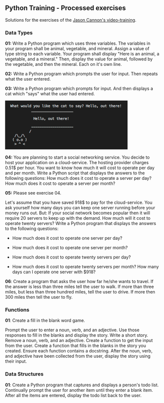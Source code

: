## Python Training - Processed exercises

Solutions for the exercises of the [Jason Cannon's video-training](https://www.linuxtrainingacademy.com/linux-video-training/).

### Data Types

**01:** Write a Python program which uses three variables. The variables in your program shall be animal, vegetable, and mineral. Assign a value of type string to each variable. Your program shall display "Here is an animal, a vegetable, and a mineral." Then, display the value for animal, followed by the vegetable, and then the mineral. Each on it's own line.

**02:** Write a Python program which prompts the user for input. Then repeats what the user entered.

**03:** Write a Python program which prompts for input. And then displays a cat which "says" what the user had entered.

<img src="./images/hello.png" alt="hello" width="400" />

**04:** You are planning to start a social networking service. You decide to host your application on a cloud-service. The hosting provider charges 0.51$ per hour. You want to know how much it will cost to operate per day and per month.
Write a Python script that displays the answers to the following questions: How much does it cost to operate a server per day?
How much does it cost to operate a server per month?

**05:** Please see exercise 04.

Let's assume that you have saved 918$ to pay for the cloud-service. You ask yourself how many days you can keep one server running before your money runs out. But: If your social network becomes popular then it will require 20 servers to keep up with the demand. How much will it cost to operate twenty servers?
Write a Python program that displays the answers to the following questions:

- How much does it cost to operate one server per day?

- How much does it cost to operate one server per month?

- How much does it cost to operate twenty servers per day?

- How much does it cost to operate twenty servers per month? How many days can I operate one server with $918?

**06**: Create a program that asks the user how far he/she wants to travel. If the answer is less than three miles tell the user to walk. If more than three miles, but less than three hundred miles, tell the user to drive. If more then 300 miles then tell the user to fly.

### Functions

**01**: Create a fill in the blank word game.

Prompt the user to enter a noun, verb, and an adjective. Use those responses to fill in the blanks and display the story.
Write a short story. Remove a noun, verb, and an adjective. Create a function to get the input from the user.
Create a function that fills in the blanks in the story you created. Ensure each function contains a docstring.
After the noun, verb, and adjective have been collected from the user, display the story using their input.

### Data Structures

**01**: Create a Python program that captures and displays a person's to­do list. Continually prompt the user for another item until they enter a blank item. After all the items are entered, display the to­do list back to the user.
